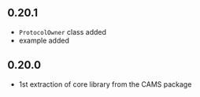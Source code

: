 ## 0.20.1
* `ProtocolOwner` class added
* example added

## 0.20.0
* 1st extraction of core library from the CAMS package

